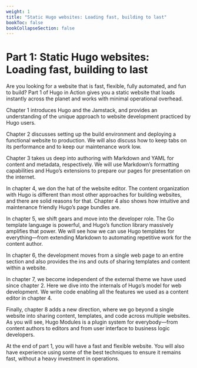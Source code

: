 ```yaml
---
weight: 1
title: "Static Hugo websites: Loading fast, building to last"
bookToc: false
bookCollapseSection: false
---
```


# Part 1: Static Hugo websites: Loading fast, building to last

Are you looking for a website that is fast, flexible, fully automated, and fun to build? Part 1 of Hugo in Action gives you a static website that loads instantly across the planet and works with minimal operational overhead.

Chapter 1 introduces Hugo and the Jamstack, and provides an understanding of the unique approach to website development practiced by Hugo users.

Chapter 2 discusses setting up the build environment and deploying a functional website to production. We will also discuss how to keep tabs on its performance and to keep our maintenance work low.

Chapter 3 takes us deep into authoring with Markdown and YAML for content and metadata, respectively. We will use Markdown’s formatting capabilities and Hugo’s extensions to prepare our pages for presentation on the internet.

In chapter 4, we don the hat of the website editor. The content organization with Hugo is different than most other approaches for building websites, and there are solid reasons for that. Chapter 4 also shows how intuitive and maintenance friendly Hugo’s page bundles are.

In chapter 5, we shift gears and move into the developer role. The Go template language is powerful, and Hugo’s function library massively amplifies that power. We will see how we can use Hugo templates for everything—from extending Markdown to automating repetitive work for the content author.

In chapter 6, the development moves from a single web page to an entire section and also provides the ins and outs of sharing templates and content within a website.

In chapter 7, we become independent of the external theme we have used since chapter 2. Here we dive into the internals of Hugo’s model for web development. We write code enabling all the features we used as a content editor in chapter 4.

Finally, chapter 8 adds a new direction, where we go beyond a single website into sharing content, templates, and code across multiple websites.
As you will see, Hugo Modules is a plugin system for everybody—from content authors to editors and from user interface to business logic developers.

At the end of part 1, you will have a fast and flexible website. You will also have experience using some of the best techniques to ensure it  remains  fast,  without  a heavy investment in operations.
